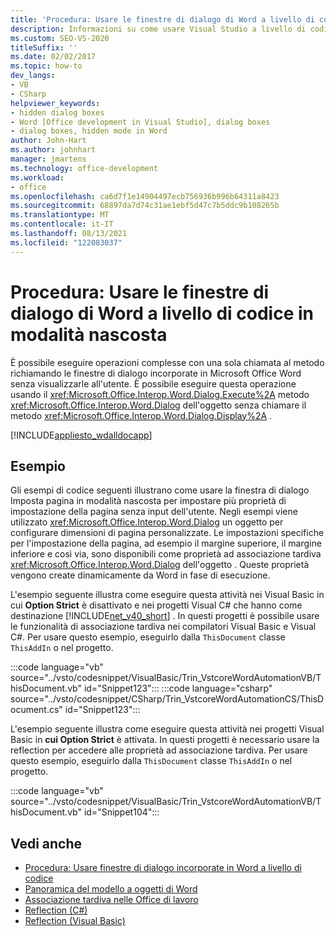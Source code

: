 ```yaml
---
title: 'Procedura: Usare le finestre di dialogo di Word a livello di codice in modalità nascosta'
description: Informazioni su come usare Visual Studio a livello di codice per usare Microsoft Word finestre di dialogo in modalità nascosta.
ms.custom: SEO-VS-2020
titleSuffix: ''
ms.date: 02/02/2017
ms.topic: how-to
dev_langs:
- VB
- CSharp
helpviewer_keywords:
- hidden dialog boxes
- Word [Office development in Visual Studio], dialog boxes
- dialog boxes, hidden mode in Word
author: John-Hart
ms.author: johnhart
manager: jmartens
ms.technology: office-development
ms.workload:
- office
ms.openlocfilehash: ca6d7f1e14904497ecb756936b996b64311a8423
ms.sourcegitcommit: 68897da7d74c31ae1ebf5d47c7b5ddc9b108265b
ms.translationtype: MT
ms.contentlocale: it-IT
ms.lasthandoff: 08/13/2021
ms.locfileid: "122083037"
---
```

# <a name="how-to-programmatically-use-word-dialog-boxes-in-hidden-mode"></a>Procedura: Usare le finestre di dialogo di Word a livello di codice in modalità nascosta
  È possibile eseguire operazioni complesse con una sola chiamata al metodo richiamando le finestre di dialogo incorporate in Microsoft Office Word senza visualizzarle all'utente. È possibile eseguire questa operazione usando il <xref:Microsoft.Office.Interop.Word.Dialog.Execute%2A> metodo <xref:Microsoft.Office.Interop.Word.Dialog> dell'oggetto senza chiamare il metodo <xref:Microsoft.Office.Interop.Word.Dialog.Display%2A> .

 [!INCLUDE[appliesto_wdalldocapp](../vsto/includes/appliesto-wdalldocapp-md.md)]

## <a name="examples"></a>Esempio
 Gli esempi di codice seguenti  illustrano come usare la finestra di dialogo Imposta pagina in modalità nascosta per impostare più proprietà di impostazione della pagina senza input dell'utente. Negli esempi viene utilizzato <xref:Microsoft.Office.Interop.Word.Dialog> un oggetto per configurare dimensioni di pagina personalizzate. Le impostazioni specifiche per l'impostazione della pagina, ad esempio il margine superiore, il margine inferiore e così via, sono disponibili come proprietà ad associazione tardiva <xref:Microsoft.Office.Interop.Word.Dialog> dell'oggetto . Queste proprietà vengono create dinamicamente da Word in fase di esecuzione.

 L'esempio seguente illustra come eseguire questa attività nei Visual Basic in cui **Option Strict** è disattivato e nei progetti Visual C# che hanno come destinazione [!INCLUDE[net_v40_short](../sharepoint/includes/net-v40-short-md.md)] . In questi progetti è possibile usare le funzionalità di associazione tardiva nei compilatori Visual Basic e Visual C#. Per usare questo esempio, eseguirlo dalla `ThisDocument` classe `ThisAddIn` o nel progetto.

 :::code language="vb" source="../vsto/codesnippet/VisualBasic/Trin_VstcoreWordAutomationVB/ThisDocument.vb" id="Snippet123":::
 :::code language="csharp" source="../vsto/codesnippet/CSharp/Trin_VstcoreWordAutomationCS/ThisDocument.cs" id="Snippet123":::

 L'esempio seguente illustra come eseguire questa attività nei progetti Visual Basic in **cui Option Strict** è attivata. In questi progetti è necessario usare la reflection per accedere alle proprietà ad associazione tardiva. Per usare questo esempio, eseguirlo dalla `ThisDocument` classe `ThisAddIn` o nel progetto.

 :::code language="vb" source="../vsto/codesnippet/VisualBasic/Trin_VstcoreWordAutomationVB/ThisDocument.vb" id="Snippet104":::

## <a name="see-also"></a>Vedi anche
- [Procedura: Usare finestre di dialogo incorporate in Word a livello di codice](../vsto/how-to-programmatically-use-built-in-dialog-boxes-in-word.md)
- [Panoramica del modello a oggetti di Word](../vsto/word-object-model-overview.md)
- [Associazione tardiva nelle Office di lavoro](../vsto/late-binding-in-office-solutions.md)
- [Reflection (C#)](/dotnet/csharp/programming-guide/concepts/reflection)
- [Reflection (Visual Basic)](/dotnet/visual-basic/programming-guide/concepts/reflection)

